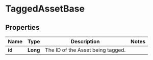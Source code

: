 
# TaggedAssetBase

## Properties
Name | Type | Description | Notes
------------ | ------------- | ------------- | -------------
**id** | **Long** | The ID of the Asset being tagged. | 



